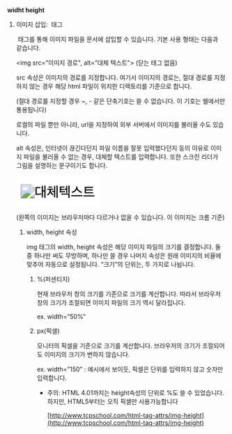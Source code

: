 **<img> widht height**

1. 이미지 삽입: <img> 태그
    
    <img> 태그를 통해 이미지 파일을 문서에 삽입할 수 있습니다. 기본 사용 형태는 다음과 같습니다. 
    
    <img src=”이미지 경로", alt=”대체 텍스트"> (닫는 태그 없음)
    
    src 속성은 이미지의 경로를 지정합니다. 여기서 이미지의 경로는, 절대 경로를 지정하지 않는 경우 해당 html 파일이 위치한 디렉토리를 기준으로 합니다. 
    
    (절대 경로를 지정할 경우 ~, - 같은 단축기호는 쓸 수 없습니다. 이 기호는 쉘에서만 통용됩니다)
    
    로컬의 파일 뿐만 아니라, url을 지정하여 외부 서버에서 이미지를 불러올 수도 있습니다.
    
    alt 속성은, 인터넷이 끊긴다던지 파일 이름을 잘못 입력했다던지 등의 이유로 이미지 파일을 불러올 수 없는 경우, 대체할 텍스트를 입력합니다. 또한 스크린 리더가 그림을 설명하는 문구이기도 합니다.
    
    ![img14](./img/14.png)
    
    (왼쪽의 이미지는 브라우저마다 다르거나 없을 수 있습니다. 이 이미지는 크롬 기준)
    
    1. width, height 속성
        
        img 태그의 width, height 속성은 해당 이미지 파일의 크기를 결정합니다. 둘 중 하나만 써도 무방하며, 하나만 쓸 경우 나머지 속성은 원래 이미지의 비율에 맞추어 자동으로 설정됩니다. “크기”의 단위는,  두 가지로 나뉩니다.
        
        1. %(퍼센티지)
            
            현재 브라우저 창의 크기를 기준으로 크기를 계산합니다. 따라서 브라우저 창의 크기가 조절되면 이미지 파일의 크기 역시 달라집니다.
            
            ex. width=”50%”
            
        2. px(픽셀)
            
            모니터의 픽셀을 기준으로 크기를 계산합니다. 브라우저의 크기가 조절되어도 이미지의 크기가 변하지 않습니다.
            
            ex. width=”150” : 예시에서 보이듯, 픽셀은 단위를 입력하지 않고 숫자만 입력합니다.
            
            - 주의: HTML 4.01까지는 height속성의 단위로 %도 쓸 수 있었습니다. 하지만, HTML5부터는 오직 픽셀만 사용가능합니다
                
                [http://www.tcpschool.com/html-tag-attrs/img-height](http://www.tcpschool.com/html-tag-attrs/img-height)